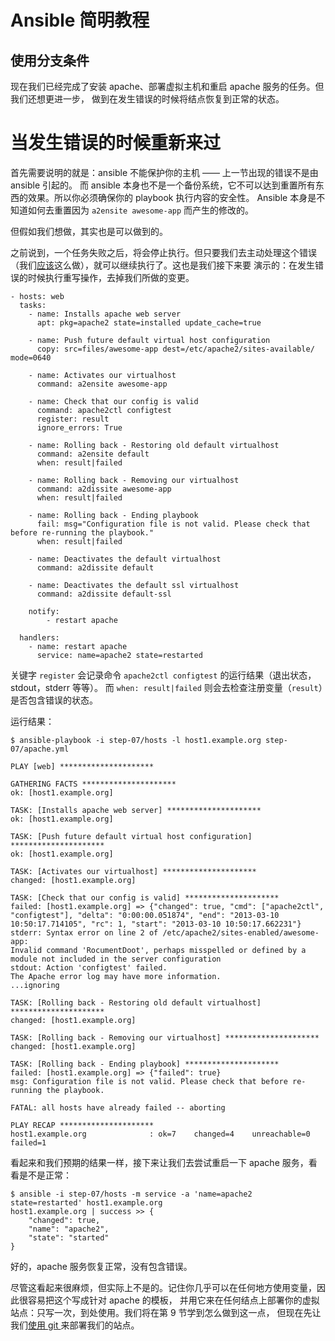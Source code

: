 Ansible 简明教程
================

使用分支条件
------------

现在我们已经完成了安装 apache、部署虚拟主机和重启 apache 服务的任务。但我们还想更进一步，
做到在发生错误的时候将结点恢复到正常的状态。


# 当发生错误的时候重新来过

首先需要说明的就是：ansible 不能保护你的主机 —— 上一节出现的错误不是由 ansible 引起的。
而 ansible 本身也不是一个备份系统，它不可以达到重置所有东西的效果。所以你必须确保你的 playbook 执行内容的安全性。
Ansible 本身是不知道如何去重置因为 `a2ensite awesome-app` 而产生的修改的。

但假如我们想做，其实也是可以做到的。

之前说到，一个任务失败之后，将会停止执行。但只要我们去主动处理这个错误（我们[应该](http://www.aaronsw.com/weblog/geremiah)这么做），就可以继续执行了。这也是我们接下来要 演示的：在发生错误的时候执行重写操作，去掉我们所做的变更。


    - hosts: web
      tasks:
        - name: Installs apache web server
          apt: pkg=apache2 state=installed update_cache=true

        - name: Push future default virtual host configuration
          copy: src=files/awesome-app dest=/etc/apache2/sites-available/ mode=0640

        - name: Activates our virtualhost
          command: a2ensite awesome-app

        - name: Check that our config is valid
          command: apache2ctl configtest
          register: result
          ignore_errors: True

        - name: Rolling back - Restoring old default virtualhost
          command: a2ensite default
          when: result|failed

        - name: Rolling back - Removing our virtualhost
          command: a2dissite awesome-app
          when: result|failed

        - name: Rolling back - Ending playbook
          fail: msg="Configuration file is not valid. Please check that before re-running the playbook."
          when: result|failed

        - name: Deactivates the default virtualhost
          command: a2dissite default

        - name: Deactivates the default ssl virtualhost
          command: a2dissite default-ssl

        notify:
            - restart apache

      handlers:
        - name: restart apache
          service: name=apache2 state=restarted

关键字 `register` 会记录命令 `apache2ctl configtest` 的运行结果（退出状态，stdout，stderr 等等）。
而 `when: result|failed` 则会去检查注册变量（`result`）是否包含错误的状态。

运行结果：

    $ ansible-playbook -i step-07/hosts -l host1.example.org step-07/apache.yml

    PLAY [web] ********************* 

    GATHERING FACTS ********************* 
    ok: [host1.example.org]

    TASK: [Installs apache web server] ********************* 
    ok: [host1.example.org]

    TASK: [Push future default virtual host configuration] ********************* 
    ok: [host1.example.org]

    TASK: [Activates our virtualhost] ********************* 
    changed: [host1.example.org]

    TASK: [Check that our config is valid] ********************* 
    failed: [host1.example.org] => {"changed": true, "cmd": ["apache2ctl", "configtest"], "delta": "0:00:00.051874", "end": "2013-03-10 10:50:17.714105", "rc": 1, "start": "2013-03-10 10:50:17.662231"}
    stderr: Syntax error on line 2 of /etc/apache2/sites-enabled/awesome-app:
    Invalid command 'RocumentDoot', perhaps misspelled or defined by a module not included in the server configuration
    stdout: Action 'configtest' failed.
    The Apache error log may have more information.
    ...ignoring

    TASK: [Rolling back - Restoring old default virtualhost] ********************* 
    changed: [host1.example.org]

    TASK: [Rolling back - Removing our virtualhost] ********************* 
    changed: [host1.example.org]

    TASK: [Rolling back - Ending playbook] ********************* 
    failed: [host1.example.org] => {"failed": true}
    msg: Configuration file is not valid. Please check that before re-running the playbook.

    FATAL: all hosts have already failed -- aborting

    PLAY RECAP ********************* 
    host1.example.org              : ok=7    changed=4    unreachable=0    failed=1    

看起来和我们预期的结果一样，接下来让我们去尝试重启一下 apache 服务，看看是不是正常：

    $ ansible -i step-07/hosts -m service -a 'name=apache2 state=restarted' host1.example.org
    host1.example.org | success >> {
        "changed": true, 
        "name": "apache2", 
        "state": "started"
    }

好的，apache 服务恢复正常，没有包含错误。

尽管这看起来很麻烦，但实际上不是的。记住你几乎可以在任何地方使用变量，因此很容易把这个写成针对 apache 的模板，
并用它来在任何结点上部署你的虚拟站点：只写一次，到处使用。我们将在第 9 节学到怎么做到这一点，
但现在先让我们[使用 git ](https://github.com/leucos/ansible-tuto/tree/master/step-08/README_cn.md)来部署我们的站点。
